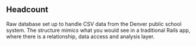 ## Headcount

Raw database set up to handle CSV data from the Denver public school system. The structure mimics what you would see in a traditional Rails app, where there is a relationship, data access and analysis layer.

